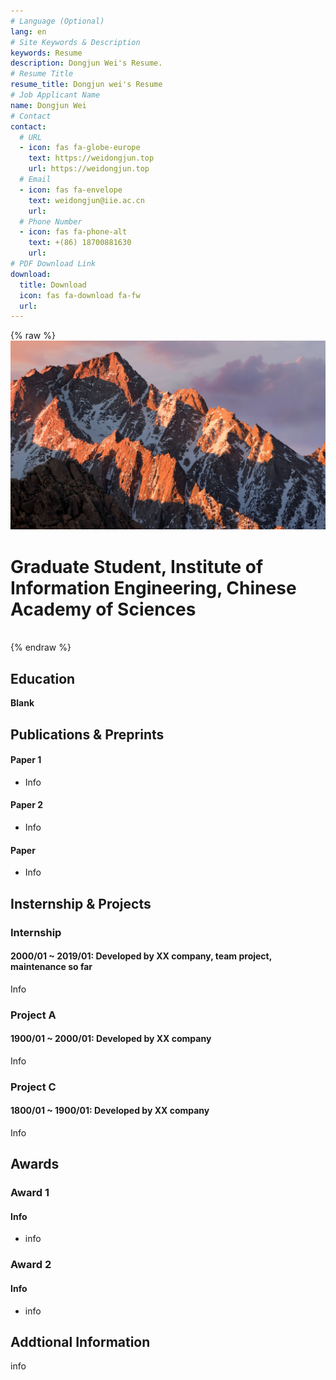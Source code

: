 ```yaml
---
# Language (Optional)
lang: en
# Site Keywords & Description
keywords: Resume
description: Dongjun Wei's Resume.
# Resume Title
resume_title: Dongjun wei's Resume
# Job Applicant Name
name: Dongjun Wei
# Contact
contact:
  # URL
  - icon: fas fa-globe-europe
    text: https://weidongjun.top
    url: https://weidongjun.top
  # Email
  - icon: fas fa-envelope
    text: weidongjun@iie.ac.cn
    url:
  # Phone Number
  - icon: fas fa-phone-alt
    text: +(86) 18700881630
    url: 
# PDF Download Link
download:
  title: Download
  icon: fas fa-download fa-fw
  url: 
---
```


{% raw %}
<grid>
<avatar><img src="avatar.jpg"></avatar>
<h1>Graduate Student, Institute of Information Engineering, Chinese Academy of Sciences</h1>
<br>
</grid>
{% endraw %}


## <i class="fas fa-user-graduate"></i> Education

**Blank**


## <i class="fas fa-user-tie"></i> Publications & Preprints


#### Paper 1

- Info

#### Paper 2

- Info

#### Paper

- Info


## <i class="fas fa-award"></i> Insternship & Projects


### Internship

#### 2000/01 ~ 2019/01: Developed by XX company, team project, maintenance so far

Info

### Project A

#### 1900/01 ~ 2000/01: Developed by XX company

Info

### Project C

#### 1800/01 ~ 1900/01: Developed by XX company

Info

## <i class="fab fa-github"></i> Awards


### Award 1 

#### Info

- info

### Award 2

#### Info

- info


## <i class="fas fa-phone-alt"></i> Addtional Information

info
